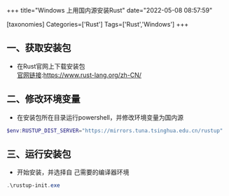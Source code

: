 +++
title="Windows 上用国内源安装Rust"
date="2022-05-08 08:57:59"

[taxonomies]
Categories=['Rust']
Tags=['Rust','Windows']
+++
## 一、获取安装包
- 在Rust官网上下载安装包  
[官网链接](https://www.rust-lang.org/zh-CN/):https://www.rust-lang.org/zh-CN/
## 二、修改环境变量
- 在安装包所在目录运行powershell，并修改环境变量为国内源
```powershell
$env:RUSTUP_DIST_SERVER="https://mirrors.tuna.tsinghua.edu.cn/rustup"
```
## 三、运行安装包
- 开始安装，并选择自    己需要的编译器环境
```powershell
.\rustup-init.exe
```